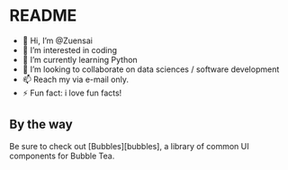 # README
- 👋 Hi, I’m @Zuensai
- 👀 I’m interested in coding
- 🌱 I’m currently learning Python
- 💞️ I’m looking to collaborate on data sciences / software development
- 📫 Reach my via e-mail only.
- ⚡ Fun fact: i love fun facts!


## By the way

Be sure to check out [Bubbles][bubbles], a library of common UI components for Bubble Tea.
<!---
Zuensai/Zuensai is a ✨ special ✨ repository because its `README.md` (this file) appears on your GitHub profile.
You can click the Preview link to take a look at your changes.
--->
